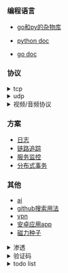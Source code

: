 ### 编程语言
  - [go和py的杂物库](https://github.com/7134g/m_troops)

  - [python doc](https://github.com/7134g/m_troops/blob/master/py/README.md)
  - [go doc](https://github.com/7134g/m_troops/blob/master/go/README.md)


### 协议
  <details>
  <summary> tcp </summary>
  
  - [tcp](proto/tcp.md) 
  - [http](proto/http.md)
  - [websocket](https://github.com/HJava/myBlog/tree/master/WebSocket%20%E5%8D%8F%E8%AE%AE%20RFC%20%E6%96%87%E6%A1%A3)
  - [mqtt](proto/mqtt.md)
  
  </details>
  
  
  <details>
  <summary> udp </summary>
  
  - [udp](proto/udp.md)
  - [snmp 网管协议](proto/snmp.md)
  - [DNS 解析地址](/)
  - [DHCP 分配ip地址](/)
  
  </details>
  
  <details>
  <summary> 视频/音频协议 </summary>
  
  - [sctp](proto/sctp.md)
  - [WebRTC 视频流](https://github.com/pion/webrtc)
  - [http_flv](/)
  - [m3u8](proto/m3u8.md)

  </details>

### 方案
- [日志](design/日志系统.md)
- [链路追踪](design/链路追踪.md)
- [服务监控](design/服务监控.md)
- [分布式事务](design/分布式事务.md)

### 其他

- [ai](doc/ai.md)
- [github搜索用法](github.txt)
- [vpn](software/vpn.md)
- [安卓应用app](software/应用.md)
- [磁力种子](software/磁力种子.md)

<details>
<summary> 渗透 </summary>

- [漏洞测试站点](leak/leak_test.md)
- [sql注入](leak/sql.md)
- [脱壳](leak/脱壳.txt)
- [chrome](leak/chrome.md)
- [渗透依赖库](leak/库.md)

</details>

 

<details>
<summary>验证码</summary>

- [ai识别验证码（带带弟弟）](https://github.com/sml2h3/ddddocr)
- [pdf文字识别](https://github.com/breezedeus/CnOCR)
- [路牌文字识别](https://github.com/JaidedAI/EasyOCR)

</details>



<details>
<summary>todo list</summary>

- 树莓派
  - [墨水屏电影](https://shumeipai.nxez.com/2020/10/13/how-to-build-a-very-slow-movie-player-in-2020.html)
- [存储相关的开源项目](https://github.com/gostor/awesome-go-storage/blob/master/README.md)
- [Telegram使用的协议](https://github.com/9seconds/mtg)
- [go-zero-looklook](https://github.com/Mikaelemmmm/go-zero-looklook)
  
</details>

<!--
**7134g/7134g** is a ✨ _special_ ✨ repository because its `README.md` (this file) appears on your GitHub profile.

Here are some ideas to get you started:

- 🔭 I’m currently working on ...
- 🌱 I’m currently learning ...
- 👯 I’m looking to collaborate on ...
- 🤔 I’m looking for help with ...
- 💬 Ask me about ...
- 📫 How to reach me: ...
- 😄 Pronouns: ...
- ⚡ Fun fact: ...
-->
